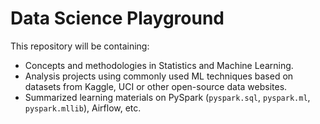 # Data Science Playground
This repository will be containing:
* Concepts and methodologies in Statistics and Machine Learning.
* Analysis projects using commonly used ML techniques based on datasets from Kaggle, UCI or other open-source data websites.
* Summarized learning materials on PySpark (`pyspark.sql`, `pyspark.ml`, `pyspark.mllib`), Airflow, etc.
